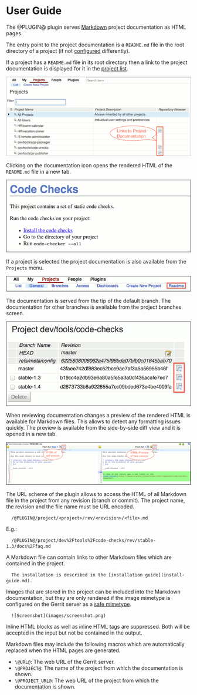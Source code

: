 User Guide
==========

The @PLUGIN@ plugin serves [Markdown](http://daringfireball.net/projects/markdown/)
project documentation as HTML pages.

The entry point to the project documentation is a `README.md` file in
the root directory of a project (if not [configured](config.html#webIndexFile)
differently).

If a project has a `README.md` file in its root directory then a link
to the project documentation is displayed for it in the
[project list](@URL@#/admin/projects/).

![Screenshot1](images/project-list-with-doc-links.png)

Clicking on the documentation icon opens the rendered HTML of the
`README.md` file in a new tab.

![Screenshot2](images/rendered-readme.png)

If a project is selected the project documentation is also available
from the `Projects` menu.

![Screenshot3](images/project-documentation-menu.png)

The documentation is served from the tip of the default branch.
The documentation for other branches is available from the project
branches screen.

![Screenshot4](images/project-branches-list-with-doc-links.png)

When reviewing documentation changes a preview of the rendered HTML is
available for Markdown files. This allows to detect any formatting
issues quickly. The preview is available from the side-by-side diff
view and it is opened in a new tab.

![Screenshot5](images/side-by-side-diff-view-with-preview.png)

The URL scheme of the plugin allows to access the HTML of all Markdown
file in the project from any revision (branch or commit). The project
name, the revision and the file name must be URL encoded.

```
  /@PLUGIN@/project/<project>/rev/<revision>/<file>.md
```

E.g.:

```
  /@PLUGIN@/project/dev%2Ftools%2Fcode-checks/rev/stable-1.3/docs%2Ffaq.md
```

A Markdown file can contain links to other Markdown files which are
contained in the project.

```
  The installation is described in the [installation guide](install-guide.md).
```

Images that are stored in the project can be included into the Markdown
documentation, but they are only rendered if the image mimetype is
configured on the Gerrit server as a
[safe mimetype](../../../Documentation/config-gerrit.html#mimetype).

```
  ![Screenshot](images/screenshot.png)
```

Inline HTML blocks as well as inline HTML tags are suppressed. Both
will be accepted in the input but not be contained in the output.

Markdown files may include the following macros which are automatically
replaced when the HTML pages are generated.

* `\@URL@`: The web URL of the Gerrit server.
* `\@PROJECT@`: The name of the project from which the documentation is shown.
* `\@PROJECT_URL@`: The web URL of the project from which the documentation is shown.
